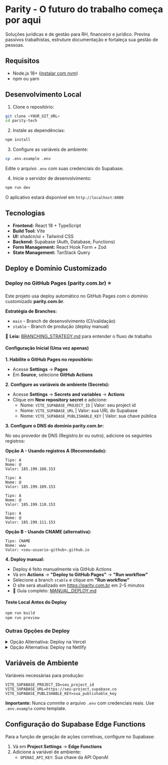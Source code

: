 # Parity - O futuro do trabalho começa por aqui

Soluções jurídicas e de gestão para RH, financeiro e jurídico. Previna passivos trabalhistas, estruture documentação e fortaleça sua gestão de pessoas.

## Requisitos

- Node.js 18+ ([instalar com nvm](https://github.com/nvm-sh/nvm#installing-and-updating))
- npm ou yarn

## Desenvolvimento Local

1. Clone o repositório:
```sh
git clone <YOUR_GIT_URL>
cd parity-tech
```

2. Instale as dependências:
```sh
npm install
```

3. Configure as variáveis de ambiente:
```sh
cp .env.example .env
```
Edite o arquivo `.env` com suas credenciais do Supabase.

4. Inicie o servidor de desenvolvimento:
```sh
npm run dev
```

O aplicativo estará disponível em `http://localhost:8080`

## Tecnologias

- **Frontend:** React 18 + TypeScript
- **Build Tool:** Vite
- **UI:** shadcn/ui + Tailwind CSS
- **Backend:** Supabase (Auth, Database, Functions)
- **Form Management:** React Hook Form + Zod
- **State Management:** TanStack Query

## Deploy e Domínio Customizado

### Deploy no GitHub Pages (parity.com.br) ⭐

Este projeto usa deploy automático no GitHub Pages com o domínio customizado **parity.com.br**.

**Estratégia de Branches:**
- `main` - Branch de desenvolvimento (CI/validação)
- `stable` - Branch de produção (deploy manual)

📖 **Leia:** [BRANCHING_STRATEGY.md](BRANCHING_STRATEGY.md) para entender o fluxo de trabalho

#### Configuração Inicial (Uma vez apenas)

**1. Habilite o GitHub Pages no repositório:**
   - Acesse **Settings** → **Pages**
   - Em **Source**, selecione **GitHub Actions**

**2. Configure as variáveis de ambiente (Secrets):**
   - Acesse **Settings** → **Secrets and variables** → **Actions**
   - Clique em **New repository secret** e adicione:
     - Nome: `VITE_SUPABASE_PROJECT_ID` | Valor: seu project id
     - Nome: `VITE_SUPABASE_URL` | Valor: sua URL do Supabase
     - Nome: `VITE_SUPABASE_PUBLISHABLE_KEY` | Valor: sua chave pública

**3. Configure o DNS do domínio parity.com.br:**

   No seu provedor de DNS (Registro.br ou outro), adicione os seguintes registros:

   **Opção A - Usando registros A (Recomendado):**
   ```
   Tipo: A
   Nome: @
   Valor: 185.199.108.153

   Tipo: A
   Nome: @
   Valor: 185.199.109.153

   Tipo: A
   Nome: @
   Valor: 185.199.110.153

   Tipo: A
   Nome: @
   Valor: 185.199.111.153
   ```

   **Opção B - Usando CNAME (alternativa):**
   ```
   Tipo: CNAME
   Nome: www
   Valor: <seu-usuario-github>.github.io
   ```

**4. Deploy manual:**
   - Deploy é feito manualmente via GitHub Actions
   - Vá em **Actions** → **"Deploy to GitHub Pages"** → **"Run workflow"**
   - Selecione a branch `stable` e clique em **"Run workflow"**
   - O site será atualizado em https://parity.com.br em 2-5 minutos
   - 📖 Guia completo: [MANUAL_DEPLOY.md](MANUAL_DEPLOY.md)

#### Teste Local Antes do Deploy

```sh
npm run build
npm run preview
```

### Outras Opções de Deploy

<details>
<summary>Opção Alternativa: Deploy na Vercel</summary>

1. Instale a CLI da Vercel:
```sh
npm i -g vercel
```

2. Faça login e deploy:
```sh
vercel login
vercel
```

3. Configure as variáveis de ambiente na dashboard da Vercel
4. Configure seu domínio customizado em **Settings** → **Domains**
</details>

<details>
<summary>Opção Alternativa: Deploy na Netlify</summary>

1. Instale a CLI da Netlify:
```sh
npm i -g netlify-cli
```

2. Faça login e deploy:
```sh
netlify login
netlify deploy --prod
```

3. Configure as variáveis de ambiente em **Site settings** → **Environment variables**
4. Configure domínio customizado em **Domain settings**
</details>

## Variáveis de Ambiente

Variáveis necessárias para produção:

```env
VITE_SUPABASE_PROJECT_ID=seu_project_id
VITE_SUPABASE_URL=https://seu-project.supabase.co
VITE_SUPABASE_PUBLISHABLE_KEY=sua_publishable_key
```

**Importante:** Nunca commite o arquivo `.env` com credenciais reais. Use `.env.example` como template.

## Configuração do Supabase Edge Functions

Para a função de geração de ações corretivas, configure no Supabase:

1. Vá em **Project Settings** → **Edge Functions**
2. Adicione a variável de ambiente:
   - `OPENAI_API_KEY`: Sua chave da API OpenAI
